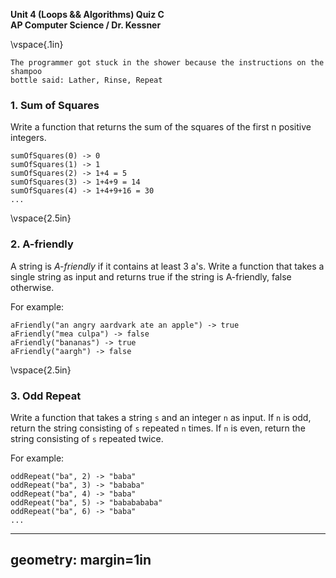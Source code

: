 __Unit 4 (Loops && Algorithms) Quiz C__  
__AP Computer Science / Dr. Kessner__  

\vspace{.1in}

```
The programmer got stuck in the shower because the instructions on the shampoo
bottle said: Lather, Rinse, Repeat
```

### 1.  Sum of Squares

Write a function that returns the sum of the squares of the first n positive
integers.

```
sumOfSquares(0) -> 0
sumOfSquares(1) -> 1
sumOfSquares(2) -> 1+4 = 5
sumOfSquares(3) -> 1+4+9 = 14
sumOfSquares(4) -> 1+4+9+16 = 30
...
```

\vspace{2.5in}


### 2. A-friendly

A string is _A-friendly_ if it contains at least 3 a's.  Write a function that
takes a single string as input and returns true if the string is A-friendly,
false otherwise.

For example:
```
aFriendly("an angry aardvark ate an apple") -> true
aFriendly("mea culpa") -> false
aFriendly("bananas") -> true
aFriendly("aargh") -> false
```


\vspace{2.5in}


### 3. Odd Repeat

Write a function that takes a string `s` and an integer `n` as input.  If `n` is odd,
return the string consisting of `s` repeated `n` times.  If `n` is even, return the string
consisting of `s` repeated twice.

For example:
```
oddRepeat("ba", 2) -> "baba"
oddRepeat("ba", 3) -> "bababa"
oddRepeat("ba", 4) -> "baba"
oddRepeat("ba", 5) -> "bababababa"
oddRepeat("ba", 6) -> "baba"
...
```


---
geometry: margin=1in
---


